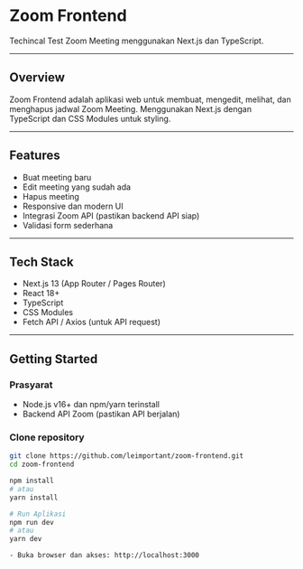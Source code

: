 # Zoom Frontend

Techincal Test Zoom Meeting menggunakan Next.js dan TypeScript.

---
## Overview

Zoom Frontend adalah aplikasi web untuk membuat, mengedit, melihat, dan menghapus jadwal Zoom Meeting. Menggunakan Next.js dengan TypeScript dan CSS Modules untuk styling.

---

## Features

- Buat meeting baru
- Edit meeting yang sudah ada
- Hapus meeting
- Responsive dan modern UI
- Integrasi Zoom API (pastikan backend API siap)
- Validasi form sederhana

---

## Tech Stack

- Next.js 13 (App Router / Pages Router)
- React 18+
- TypeScript
- CSS Modules
- Fetch API / Axios (untuk API request)

---

## Getting Started

### Prasyarat

- Node.js v16+ dan npm/yarn terinstall
- Backend API Zoom (pastikan API berjalan)

### Clone repository

```bash
git clone https://github.com/leimportant/zoom-frontend.git
cd zoom-frontend

npm install
# atau
yarn install

# Run Aplikasi
npm run dev
# atau
yarn dev

- Buka browser dan akses: http://localhost:3000